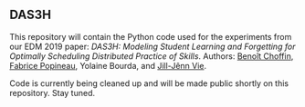 ## DAS3H

This repository will contain the Python code used for the experiments from our EDM 2019 paper: _DAS3H: Modeling Student Learning and Forgetting for
Optimally Scheduling Distributed Practice of Skills_. Authors: [Benoît Choffin](https://github.com/BenoitChoffin), [Fabrice Popineau](https://github.com/fpopineau), Yolaine Bourda, and [Jill-Jênn Vie](https://github.com/jilljenn).

Code is currently being cleaned up and will be made public shortly on this repository. Stay tuned.